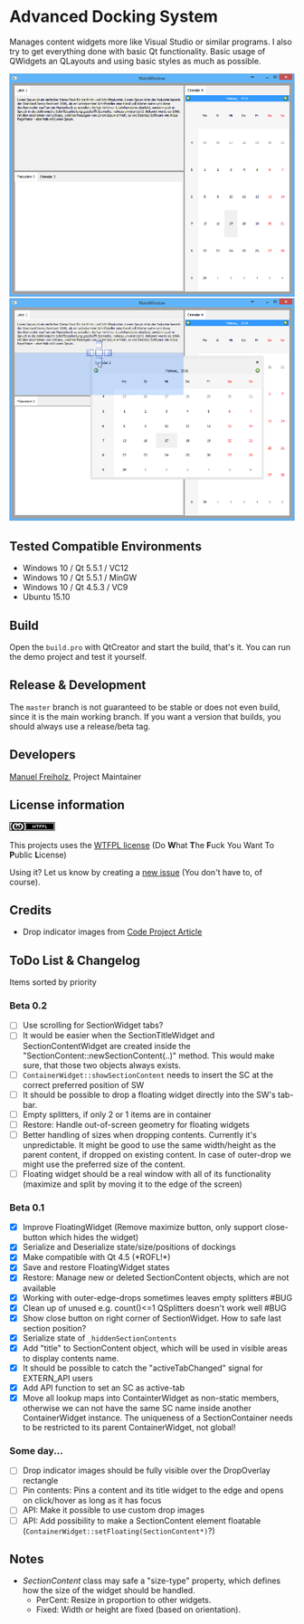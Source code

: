 # Advanced Docking System
Manages content widgets more like Visual Studio or similar programs.
I also try to get everything done with basic Qt functionality.
Basic usage of QWidgets an QLayouts and using basic styles as much as possible.

![Layout of widgets](preview01.png)
![Dropping widgets](preview02.png)

## Tested Compatible Environments
- Windows 10 / Qt 5.5.1 / VC12
- Windows 10 / Qt 5.5.1 / MinGW
- Windows 10 / Qt 4.5.3 / VC9
- Ubuntu 15.10

## Build
Open the `build.pro` with QtCreator and start the build, that's it.
You can run the demo project and test it yourself.

## Release & Development
The `master` branch is not guaranteed to be stable or does not even build, since it is the main working branch.
If you want a version that builds, you should always use a release/beta tag.

## Developers
[Manuel Freiholz](https://mfreiholz.de), Project Maintainer

## License information
![WTFPL](license.png)

This projects uses the [WTFPL license](http://www.wtfpl.net/)
(Do **W**hat **T**he **F**uck You Want To **P**ublic **L**icense)

Using it? Let us know by creating a [new issue](https://github.com/mfreiholz/qt-docks/issues/new) (You don't have to, of course).

## Credits
- Drop indicator images from [Code Project Article](http://www.codeproject.com/Articles/140209/Building-a-Docking-Window-Management-Solution-in-W)

## ToDo List & Changelog
Items sorted by priority

### Beta 0.2
- [ ] Use scrolling for SectionWidget tabs?
- [ ] It would be easier when the SectionTitleWidget and SectionContentWidget are created inside the "SectionContent::newSectionContent(..)" method.
	This would make sure, that those two objects always exists.
- [ ] `ContainerWidget::showSectionContent` needs to insert the SC at the correct preferred position of SW
- [ ] It should be possible to drop a floating widget directly into the SW's tab-bar.
- [ ] Empty splitters, if only 2 or 1 items are in container
- [ ] Restore: Handle out-of-screen geometry for floating widgets
- [ ] Better handling of sizes when dropping contents. Currently it's unpredictable.
	It might be good to use the same width/height as the parent content, if dropped on existing content.
	In case of outer-drop we might use the preferred size of the content.
- [ ] Floating widget should be a real window with all of its functionality (maximize and split by moving it to the edge of the screen)

### Beta 0.1
- [x] Improve FloatingWidget (Remove maximize button, only support close-button which hides the widget)
- [x] Serialize and Deserialize state/size/positions of dockings
- [x] Make compatible with Qt 4.5 (\*ROFL!\*)
- [x] Save and restore FloatingWidget states
- [x] Restore: Manage new or deleted SectionContent objects, which are not available
- [x] Working with outer-edge-drops sometimes leaves empty splitters #BUG
- [x] Clean up of unused e.g. count()<=1 QSplitters doesn't work well #BUG
- [x] Show close button on right corner of SectionWidget. How to safe last section position?
- [x] Serialize state of `_hiddenSectionContents`
- [x] Add "title" to SectionContent object, which will be used in visible areas to display contents name.
- [x] It should be possible to catch the "activeTabChanged" signal for EXTERN_API users
- [x] Add API function to set an SC as active-tab
- [x] Move all lookup maps into ContainterWidget as non-static members, otherwise we can not have the same SC name inside another ContainerWidget instance.
	The uniqueness of a SectionContainer needs to be restricted to its parent ContainerWidget, not global!

### Some day...
- [ ] Drop indicator images should be fully visible over the DropOverlay rectangle
- [ ] Pin contents: Pins a content and its title widget to the edge and opens on click/hover as long as it has focus
- [ ] API: Make it possible to use custom drop images
- [ ] API: Add possibility to make a SectionContent element floatable (`ContainerWidget::setFloating(SectionContent*)`?)

## Notes
- *SectionContent* class may safe a "size-type" property, which defines how the size of the widget should be handled.
	- PerCent: Resize in proportion to other widgets.
	- Fixed: Width or height are fixed (based on orientation).